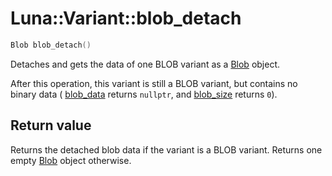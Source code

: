 # Luna::Variant::blob_detach

```c++
Blob blob_detach()
```

Detaches and gets the data of one BLOB variant as a [Blob](class_luna_1_1_blob.md) object. 

After this operation, this variant is still a BLOB variant, but contains no binary data ( [blob_data](class_luna_1_1_variant_1a97bb1d2166a90fcc5244e5d86c80b9be.md) returns `nullptr`, and [blob_size](class_luna_1_1_variant_1a3e5b168557975c0111113042905dc6fd.md) returns `0`). 

## Return value
Returns the detached blob data if the variant is a BLOB variant. Returns one empty [Blob](class_luna_1_1_blob.md) object otherwise. 


